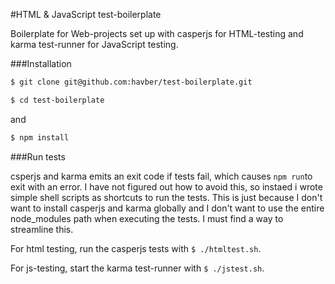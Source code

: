 #HTML & JavaScript test-boilerplate

Boilerplate for Web-projects set up with casperjs for HTML-testing and karma test-runner for JavaScript testing.

###Installation
```bash
$ git clone git@github.com:havber/test-boilerplate.git
```
```bash
$ cd test-boilerplate
```
and
```bash
$ npm install
```

###Run tests

csperjs and karma emits an exit code if tests fail, which causes ```npm run```to
exit with an error. I have not figured out how to avoid this, so instaed i wrote simple shell scripts
as shortcuts to run the tests. This is just because I don't want to install casperjs and karma
globally and I don't want to use the entire node_modules path when executing the tests. I must find a way to streamline this.

For html testing, run the casperjs tests with ```$ ./htmltest.sh```.

For js-testing, start the karma test-runner with ```$ ./jstest.sh```.
